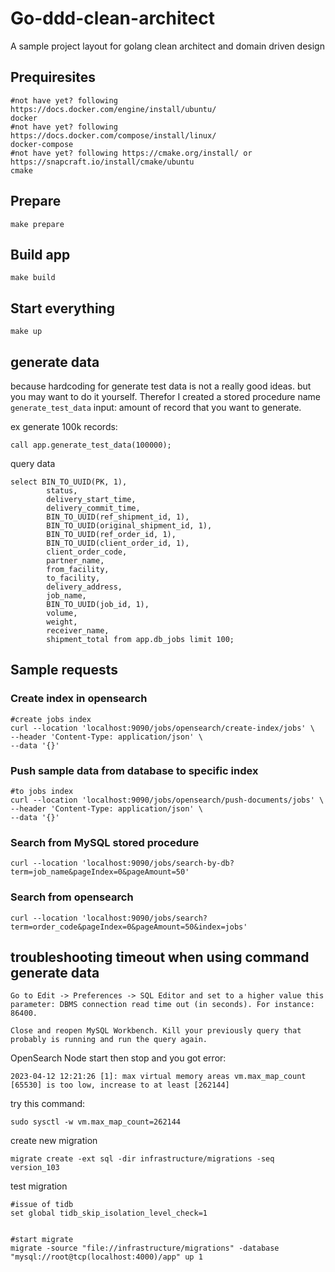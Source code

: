 # Go-ddd-clean-architect
A sample project layout for golang clean architect and domain driven design

## Prequiresites
```
#not have yet? following https://docs.docker.com/engine/install/ubuntu/
docker
#not have yet? following https://docs.docker.com/compose/install/linux/
docker-compose
#not have yet? following https://cmake.org/install/ or https://snapcraft.io/install/cmake/ubuntu
cmake
```

## Prepare

```
make prepare
```

## Build app
```
make build
```

## Start everything
```
make up
```

## generate data
because hardcoding for generate test data is not a really good ideas.
but you may want to do it yourself.
Therefor I created a stored procedure name `generate_test_data`
input: amount of record that you want to generate.

ex generate 100k records:
```
call app.generate_test_data(100000);
```

query data
```
select BIN_TO_UUID(PK, 1), 
        status, 
        delivery_start_time, 
        delivery_commit_time,
        BIN_TO_UUID(ref_shipment_id, 1),
        BIN_TO_UUID(original_shipment_id, 1),
        BIN_TO_UUID(ref_order_id, 1),
        BIN_TO_UUID(client_order_id, 1),
        client_order_code,
        partner_name,
        from_facility,
        to_facility,
        delivery_address,
        job_name,
        BIN_TO_UUID(job_id, 1),
        volume,
        weight,
        receiver_name,
        shipment_total from app.db_jobs limit 100;
```

## Sample requests

### Create index in opensearch
```
#create jobs index
curl --location 'localhost:9090/jobs/opensearch/create-index/jobs' \
--header 'Content-Type: application/json' \
--data '{}'
```

### Push sample data from database to specific index
```
#to jobs index
curl --location 'localhost:9090/jobs/opensearch/push-documents/jobs' \
--header 'Content-Type: application/json' \
--data '{}'
```

### Search from MySQL stored procedure
```
curl --location 'localhost:9090/jobs/search-by-db?term=job_name&pageIndex=0&pageAmount=50'
```

### Search from opensearch
```
curl --location 'localhost:9090/jobs/search?term=order_code&pageIndex=0&pageAmount=50&index=jobs'
```




## troubleshooting timeout when using command generate data
```
Go to Edit -> Preferences -> SQL Editor and set to a higher value this parameter: DBMS connection read time out (in seconds). For instance: 86400.

Close and reopen MySQL Workbench. Kill your previously query that probably is running and run the query again.
```


OpenSearch Node start then stop and you got error: 

```
2023-04-12 12:21:26 [1]: max virtual memory areas vm.max_map_count [65530] is too low, increase to at least [262144]
```

try this command:
```
sudo sysctl -w vm.max_map_count=262144
```


create new migration
```
migrate create -ext sql -dir infrastructure/migrations -seq version_103
```

test migration
```
#issue of tidb
set global tidb_skip_isolation_level_check=1


#start migrate
migrate -source "file://infrastructure/migrations" -database "mysql://root@tcp(localhost:4000)/app" up 1
```